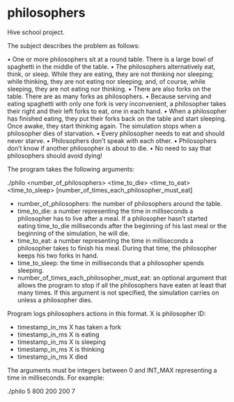# philosophers
Hive school project.

The subject describes the problem as follows:

• One or more philosophers sit at a round table.
There is a large bowl of spaghetti in the middle of the table.
• The philosophers alternatively eat, think, or sleep.
While they are eating, they are not thinking nor sleeping;
while thinking, they are not eating nor sleeping;
and, of course, while sleeping, they are not eating nor thinking.
• There are also forks on the table. There are as many forks as philosophers.
• Because serving and eating spaghetti with only one fork is very inconvenient, a
philosopher takes their right and their left forks to eat, one in each hand.
• When a philosopher has finished eating, they put their forks back on the table and
start sleeping. Once awake, they start thinking again. The simulation stops when
a philosopher dies of starvation.
• Every philosopher needs to eat and should never starve.
• Philosophers don’t speak with each other.
• Philosophers don’t know if another philosopher is about to die.
• No need to say that philosophers should avoid dying!

The program takes the following arguments:

./philo <number_of_philosophers> <time_to_die> <time_to_eat> <time_to_sleep> [number_of_times_each_philosopher_must_eat]

- number_of_philosophers: the number of philosophers around the table.
- time_to_die: a number representing the time in milliseconds a philosopher has to live after a meal. If a philosopher hasn’t started eating time_to_die milliseconds after the beginning of his last meal or the beginning of the simulation, he will die.
- time_to_eat: a number representing the time in milliseconds a philosopher takes to finish his meal. During that time, the philosopher keeps his two forks in hand.
- time_to_sleep: the time in milliseconds that a philosopher spends sleeping.
- number_of_times_each_philosopher_must_eat: an optional argument that allows the program to stop if all the philosophers have eaten at least that many times. If this argument is not specified, the simulation carries on unless a philosopher dies.

Program logs philosophers actions in this format. X is philosopher ID:

- timestamp_in_ms X has taken a fork
- timestamp_in_ms X is eating
- timestamp_in_ms X is sleeping
- timestamp_in_ms X is thinking
- timestamp_in_ms X died

The arguments must be integers between 0 and INT_MAX representing a time in milliseconds. For example:

./philo 5 800 200 200 7
